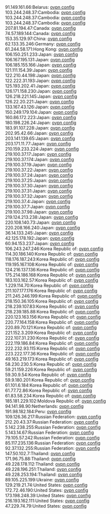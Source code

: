 91.149.161.66:Belarus: [ovpn config](vpn/91_149_161_66.ovpn)  
103.244.248.37:Cambodia: [ovpn config](vpn/103_244_248_37.ovpn)  
103.244.248.37:Cambodia: [ovpn config](vpn/103_244_248_37.ovpn)  
103.244.248.37:Cambodia: [ovpn config](vpn/103_244_248_37.ovpn)  
207.81.194.47:Canada: [ovpn config](vpn/207_81_194_47.ovpn)  
74.57.189.144:Canada: [ovpn config](vpn/74_57_189_144.ovpn)  
153.35.129.97:China: [ovpn config](vpn/153_35_129_97.ovpn)  
62.133.35.246:Germany: [ovpn config](vpn/62_133_35_246.ovpn)  
61.244.58.171:Hong Kong: [ovpn config](vpn/61_244_58_171.ovpn)  
106.150.251.233:Japan: [ovpn config](vpn/106_150_251_233.ovpn)  
106.167.195.131:Japan: [ovpn config](vpn/106_167_195_131.ovpn)  
106.185.155.166:Japan: [ovpn config](vpn/106_185_155_166.ovpn)  
121.111.154.39:Japan: [ovpn config](vpn/121_111_154_39.ovpn)  
122.210.44.198:Japan: [ovpn config](vpn/122_210_44_198.ovpn)  
122.222.31.193:Japan: [ovpn config](vpn/122_222_31_193.ovpn)  
125.193.202.41:Japan: [ovpn config](vpn/125_193_202_41.ovpn)  
126.171.158.230:Japan: [ovpn config](vpn/126_171_158_230.ovpn)  
126.218.221.145:Japan: [ovpn config](vpn/126_218_221_145.ovpn)  
126.22.20.221:Japan: [ovpn config](vpn/126_22_20_221.ovpn)  
133.167.43.126:Japan: [ovpn config](vpn/133_167_43_126.ovpn)  
150.249.179.104:Japan: [ovpn config](vpn/150_249_179_104.ovpn)  
160.86.172.223:Japan: [ovpn config](vpn/160_86_172_223.ovpn)  
180.198.226.24:Japan: [ovpn config](vpn/180_198_226_24.ovpn)  
183.91.107.228:Japan: [ovpn config](vpn/183_91_107_228.ovpn)  
202.95.42.66:Japan: [ovpn config](vpn/202_95_42_66.ovpn)  
203.141.139.65:Japan: [ovpn config](vpn/203_141_139_65.ovpn)  
203.171.11.77:Japan: [ovpn config](vpn/203_171_11_77.ovpn)  
210.159.233.224:Japan: [ovpn config](vpn/210_159_233_224.ovpn)  
219.100.37.17:Japan: [ovpn config](vpn/219_100_37_17.ovpn)  
219.100.37.174:Japan: [ovpn config](vpn/219_100_37_174.ovpn)  
219.100.37.19:Japan: [ovpn config](vpn/219_100_37_19.ovpn)  
219.100.37.22:Japan: [ovpn config](vpn/219_100_37_22.ovpn)  
219.100.37.24:Japan: [ovpn config](vpn/219_100_37_24.ovpn)  
219.100.37.25:Japan: [ovpn config](vpn/219_100_37_25.ovpn)  
219.100.37.30:Japan: [ovpn config](vpn/219_100_37_30.ovpn)  
219.100.37.31:Japan: [ovpn config](vpn/219_100_37_31.ovpn)  
219.100.37.32:Japan: [ovpn config](vpn/219_100_37_32.ovpn)  
219.100.37.4:Japan: [ovpn config](vpn/219_100_37_4.ovpn)  
219.100.37.7:Japan: [ovpn config](vpn/219_100_37_7.ovpn)  
219.100.37.98:Japan: [ovpn config](vpn/219_100_37_98.ovpn)  
219.124.213.238:Japan: [ovpn config](vpn/219_124_213_238.ovpn)  
220.108.140.73:Japan: [ovpn config](vpn/220_108_140_73.ovpn)  
220.208.166.240:Japan: [ovpn config](vpn/220_208_166_240.ovpn)  
36.14.133.245:Japan: [ovpn config](vpn/36_14_133_245.ovpn)  
42.125.178.192:Japan: [ovpn config](vpn/42_125_178_192.ovpn)  
60.94.153.237:Japan: [ovpn config](vpn/60_94_153_237.ovpn)  
106.243.247.246:Korea Republic of: [ovpn config](vpn/106_243_247_246.ovpn)  
114.30.186.140:Korea Republic of: [ovpn config](vpn/114_30_186_140.ovpn)  
118.176.187.243:Korea Republic of: [ovpn config](vpn/118_176_187_243.ovpn)  
119.195.167.108:Korea Republic of: [ovpn config](vpn/119_195_167_108.ovpn)  
124.216.137.136:Korea Republic of: [ovpn config](vpn/124_216_137_136.ovpn)  
175.214.186.168:Korea Republic of: [ovpn config](vpn/175_214_186_168.ovpn)  
183.103.162.57:Korea Republic of: [ovpn config](vpn/183_103_162_57.ovpn)  
1.229.114.70:Korea Republic of: [ovpn config](vpn/1_229_114_70.ovpn)  
211.107.177.176:Korea Republic of: [ovpn config](vpn/211_107_177_176.ovpn)  
211.245.246.199:Korea Republic of: [ovpn config](vpn/211_245_246_199.ovpn)  
218.150.36.105:Korea Republic of: [ovpn config](vpn/218_150_36_105.ovpn)  
218.239.107.83:Korea Republic of: [ovpn config](vpn/218_239_107_83.ovpn)  
218.239.185.88:Korea Republic of: [ovpn config](vpn/218_239_185_88.ovpn)  
220.123.163.156:Korea Republic of: [ovpn config](vpn/220_123_163_156.ovpn)  
220.77.164.158:Korea Republic of: [ovpn config](vpn/220_77_164_158.ovpn)  
220.89.70.121:Korea Republic of: [ovpn config](vpn/220_89_70_121.ovpn)  
221.152.3.209:Korea Republic of: [ovpn config](vpn/221_152_3_209.ovpn)  
222.107.31.230:Korea Republic of: [ovpn config](vpn/222_107_31_230.ovpn)  
222.119.186.84:Korea Republic of: [ovpn config](vpn/222_119_186_84.ovpn)  
222.232.93.115:Korea Republic of: [ovpn config](vpn/222_232_93_115.ovpn)  
223.222.177.36:Korea Republic of: [ovpn config](vpn/223_222_177_36.ovpn)  
49.163.219.173:Korea Republic of: [ovpn config](vpn/49_163_219_173.ovpn)  
58.230.230.5:Korea Republic of: [ovpn config](vpn/58_230_230_5.ovpn)  
59.21.159.226:Korea Republic of: [ovpn config](vpn/59_21_159_226.ovpn)  
59.30.9.54:Korea Republic of: [ovpn config](vpn/59_30_9_54.ovpn)  
59.9.180.201:Korea Republic of: [ovpn config](vpn/59_9_180_201.ovpn)  
61.101.6.184:Korea Republic of: [ovpn config](vpn/61_101_6_184.ovpn)  
61.77.72.86:Korea Republic of: [ovpn config](vpn/61_77_72_86.ovpn)  
61.83.58.234:Korea Republic of: [ovpn config](vpn/61_83_58_234.ovpn)  
185.181.229.102:Moldova Republic of: [ovpn config](vpn/185_181_229_102.ovpn)  
94.141.98.90:Netherlands: [ovpn config](vpn/94_141_98_90.ovpn)  
191.98.182.184:Peru: [ovpn config](vpn/191_98_182_184.ovpn)  
109.126.36.217:Russian Federation: [ovpn config](vpn/109_126_36_217.ovpn)  
212.20.43.37:Russian Federation: [ovpn config](vpn/212_20_43_37.ovpn)  
5.142.238.255:Russian Federation: [ovpn config](vpn/5_142_238_255.ovpn)  
5.143.14.67:Russian Federation: [ovpn config](vpn/5_143_14_67.ovpn)  
79.105.57.242:Russian Federation: [ovpn config](vpn/79_105_57_242.ovpn)  
85.117.235.136:Russian Federation: [ovpn config](vpn/85_117_235_136.ovpn)  
92.37.132.255:Russian Federation: [ovpn config](vpn/92_37_132_255.ovpn)  
147.50.102.7:Thailand: [ovpn config](vpn/147_50_102_7.ovpn)  
171.96.75.88:Thailand: [ovpn config](vpn/171_96_75_88.ovpn)  
49.228.178.112:Thailand: [ovpn config](vpn/49_228_178_112.ovpn)  
49.228.196.251:Thailand: [ovpn config](vpn/49_228_196_251.ovpn)  
49.228.253.194:Thailand: [ovpn config](vpn/49_228_253_194.ovpn)  
89.105.225.199:Ukraine: [ovpn config](vpn/89_105_225_199.ovpn)  
129.219.21.74:United States: [ovpn config](vpn/129_219_21_74.ovpn)  
172.72.46.190:United States: [ovpn config](vpn/172_72_46_190.ovpn)  
173.198.248.39:United States: [ovpn config](vpn/173_198_248_39.ovpn)  
216.193.162.111:United States: [ovpn config](vpn/216_193_162_111.ovpn)  
47.229.74.79:United States: [ovpn config](vpn/47_229_74_79.ovpn)  

